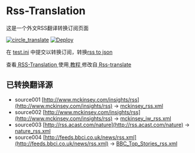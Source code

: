 # Rss-Translation

这是一个外文RSS翻译转换订阅页面 

[![circle_translate](https://github.com/An0nymous0/Rss-Translation/actions/workflows/circle_translate.yml/badge.svg)](https://github.com/An0nymous0/Rss-Translation/actions/workflows/circle_translate.yml)
[![Deploy](https://github.com/An0nymous0/Rss-Translation/actions/workflows/jekyll-gh-pages.yml/badge.svg)](https://github.com/An0nymous0/Rss-Translation/actions/workflows/jekyll-gh-pages.yml)

在 [test.ini](https://github.com/An0nymous0/Rss-Translation/blob/main/test.ini) 中提交以转换订阅，转换[rss to json](https://rss2json.com/)

查看[ RSS-Translation ](https://An0nymous0.github.io/RSS-Translation)使用[ 教程 ](https://www.tjsky.net/tutorial/644)修改自[ Rss-translate ](https://github.com/rcy1314/Rss-Translation/)

## 已转换翻译源

 - source001 [http://www.mckinsey.com/insights/rss](http://www.mckinsey.com/insights/rss) -> [mckinsey_rss.xml](rss/mckinsey_rss.xml)
 - source002 [http://www.mckinsey.com/insights/rss](http://www.mckinsey.com/insights/rss) -> [mckinsey_iw_rss.xml](rss/mckinsey_iw_rss.xml)
 - source003 [http://rss.acast.com/nature](http://rss.acast.com/nature) -> [nature_rss.xml](rss/nature_rss.xml)
 - source004 [http://feeds.bbci.co.uk/news/rss.xml](http://feeds.bbci.co.uk/news/rss.xml) -> [BBC_Top_Stories_rss.xml](rss/BBC_Top_Stories_rss.xml)

